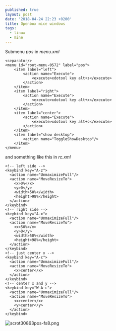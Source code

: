 ```yaml
---
published: true
layout: post
date: '2018-04-24 22:23 +0200'
title: Openbox mice windows
tags:
  - linux
  - mine
---
```

Submenu _pos_ in _menu.xml_

    <separator/>
    <menu id="root-menu-0572" label="pos">
        <item label="left">
            <action name="Execute">
                <execute>xdotool key alt+z</execute>
            </action>
        </item>
        <item label="right">
            <action name="Execute">
                <execute>xdotool key alt+x</execute>
            </action>
        </item>
        <item label="center">
            <action name="Execute">
                <execute>xdotool key alt+c</execute>
            </action>
        </item>
        <item label="show desktop">
            <action name="ToggleShowDesktop"/>
        </item>
    </menu>
    
and something like this in _rc.xml_

    <!-- left side -->
    <keybind key="A-z">
      <action name="UnmaximizeFull"/>
      <action name="MoveResizeTo">
        <x>0%</x>
        <y>0</y>
        <width>50%</width>
        <height>98%</height>
      </action>
    </keybind>
    <!-- right side -->
    <keybind key="A-x">
      <action name="UnmaximizeFull"/>
      <action name="MoveResizeTo">
        <x>50%</x>
        <y>0</y>
        <width>50%</width>
        <height>98%</height>
      </action>
    </keybind>
    <!-- just center x -->
    <keybind key="A-c">
      <action name="UnmaximizeFull"/>
      <action name="MoveResizeTo">
        <x>center</x>
      </action>
    </keybind>
    <!-- center x and y -->
    <keybind key="W-A-c">
      <action name="UnmaximizeFull"/>
      <action name="MoveResizeTo">
        <x>center</x>
        <y>center</y>
      </action>
    </keybind>

![scrot30863pos-fs8.png]({{site.baseurl}}/media/scrot30863pos-fs8.png)